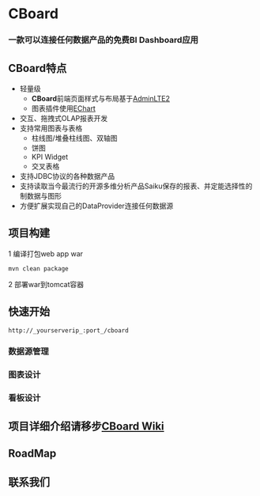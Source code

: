 # CBoard
### 一款可以连接**任何数据产品**的**免费**BI Dashboard应用

## CBoard特点
* 轻量级
  * **CBoard**前端页面样式与布局基于[AdminLTE2](https://github.com/almasaeed2010/AdminLTE)
  * 图表插件使用[EChart](http://echarts.baidu.com/)
* 交互、拖拽式OLAP报表开发
* 支持常用图表与表格
  * 柱线图/堆叠柱线图、双轴图
  * 饼图
  * KPI Widget
  * 交叉表格
* 支持JDBC协议的各种数据产品
* 支持读取当今最流行的开源多维分析产品Saiku保存的报表、并定能选择性的制数据与图形
* 方便扩展实现自己的DataProvider连接任何数据源


## 项目构建
1 编译打包web app war
```
mvn clean package
```
2 部署war到tomcat容器


## 快速开始
```
http://_yourserverip_:port_/cboard
```
### 数据源管理
### 图表设计
### 看板设计


## 项目详细介绍请移步[CBoard Wiki](https://github.com/yzhang921/CBoard/wiki)

## RoadMap

## 联系我们

